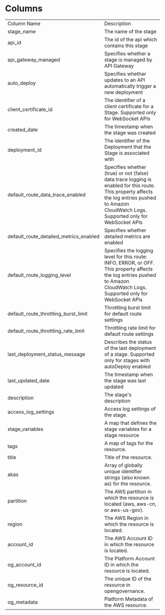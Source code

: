 # Columns  

<table>
	<tr><td>Column Name</td><td>Description</td></tr>
	<tr><td>stage_name</td><td>The name of the stage</td></tr>
	<tr><td>api_id</td><td>The id of the api which contains this stage</td></tr>
	<tr><td>api_gateway_managed</td><td>Specifies whether a stage is managed by API Gateway</td></tr>
	<tr><td>auto_deploy</td><td>Specifies whether updates to an API automatically trigger a new deployment</td></tr>
	<tr><td>client_certificate_id</td><td>The identifier of a client certificate for a Stage. Supported only for WebSocket APIs</td></tr>
	<tr><td>created_date</td><td>The timestamp when the stage was created</td></tr>
	<tr><td>deployment_id</td><td>The identifier of the Deployment that the Stage is associated with</td></tr>
	<tr><td>default_route_data_trace_enabled</td><td>Specifies whether (true) or not (false) data trace logging is enabled for this route. This property affects the log entries pushed to Amazon CloudWatch Logs. Supported only for WebSocket APIs</td></tr>
	<tr><td>default_route_detailed_metrics_enabled</td><td>Specifies whether detailed metrics are enabled</td></tr>
	<tr><td>default_route_logging_level</td><td>Specifies the logging level for this route: INFO, ERROR, or OFF. This property affects the log entries pushed to Amazon CloudWatch Logs. Supported only for WebSocket APIs</td></tr>
	<tr><td>default_route_throttling_burst_limit</td><td>Throttling burst limit for default route settings</td></tr>
	<tr><td>default_route_throttling_rate_limit</td><td>Throttling rate limit for default route settings</td></tr>
	<tr><td>last_deployment_status_message</td><td>Describes the status of the last deployment of a stage. Supported only for stages with autoDeploy enabled</td></tr>
	<tr><td>last_updated_date</td><td>The timestamp when the stage was last updated</td></tr>
	<tr><td>description</td><td>The stage&#39;s description</td></tr>
	<tr><td>access_log_settings</td><td>Access log settings of the stage.</td></tr>
	<tr><td>stage_variables</td><td>A map that defines the stage variables for a stage resource</td></tr>
	<tr><td>tags</td><td>A map of tags for the resource.</td></tr>
	<tr><td>title</td><td>Title of the resource.</td></tr>
	<tr><td>akas</td><td>Array of globally unique identifier strings (also known as) for the resource.</td></tr>
	<tr><td>partition</td><td>The AWS partition in which the resource is located (aws, aws-cn, or aws-us-gov).</td></tr>
	<tr><td>region</td><td>The AWS Region in which the resource is located.</td></tr>
	<tr><td>account_id</td><td>The AWS Account ID in which the resource is located.</td></tr>
	<tr><td>og_account_id</td><td>The Platform Account ID in which the resource is located.</td></tr>
	<tr><td>og_resource_id</td><td>The unique ID of the resource in opengovernance.</td></tr>
	<tr><td>og_metadata</td><td>Platform Metadata of the AWS resource.</td></tr>
</table>